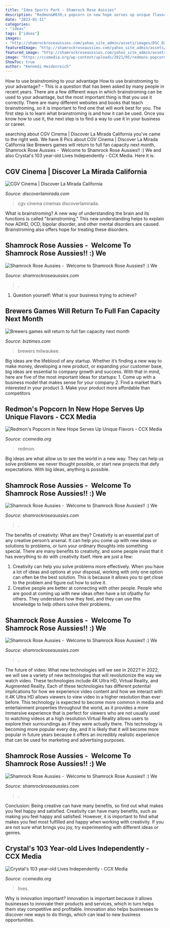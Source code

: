 ```yaml
---
title: "Idea Sports Park - Shamrock Rose Aussies"
description: "Redmon&#039;s popcorn in new hope serves up unique flavors"
date: "2023-01-11"
categories:
- "ideas"
tags: ["ideas"]
images:
- "http://shamrockroseaussies.com/yahoo_site_admin/assets/images/DSC_0296.114214106_std.jpg"
featuredImage: "http://shamrockroseaussies.com/yahoo_site_admin/assets/images/DSC_0816.124231846_std.JPG"
featured_image: "http://shamrockroseaussies.com/yahoo_site_admin/assets/images/DSC_0296.114214106_std.jpg"
image: "https://ccxmedia.org/wp-content/uploads/2021/05/redmons-popcornb-roll-bk-20210517-still.jpg"
ShowToc: true
author: "Kennedi Heidenreich"
---
```



How to use brainstroming to your advantage
How to use brainstroming to your advantage? - This is a question that has been asked by many people in recent years. There are a few different ways in which brainstroming can be used to your advantage, but the most important thing is that you use it correctly. There are many different websites and books that teach brainstroming, so it is important to find one that will work best for you. The first step is to learn what brainstroming is and how it can be used. Once you know how to use it, the next step is to find a way to use it in your business or career.

	

		
searching about CGV Cinema | Discover La Mirada California you've came to the right web. We have 8 Pics about CGV Cinema | Discover La Mirada California like Brewers games will return to full fan capacity next month, Shamrock Rose Aussies - ﻿﻿﻿ Welcome to Shamrock Rose Aussies!! :) We and also Crystal&#039;s 103 year-old Lives Independently - CCX Media. Here it is:
		
    
## CGV Cinema | Discover La Mirada California

<img loading=lazy src="http://www.discoverlamirada.com/wp-content/uploads/2017/08/cgv2.jpg" onerror="this.onerror=null;this.src='https://tse3.mm.bing.net/th?id=OIP.nujiI1GTpPMVAZwmjxEd1QHaE6&amp;pid=15.1';" alt="CGV Cinema | Discover La Mirada California">

_Source: discoverlamirada.com_

>cgv cinema cinemas discoverlamirada. 

	

What is brainstroming?
A new way of understanding the brain and its functions is called "brainstroming." This new understanding helps to explain how ADHD, OCD, bipolar disorder, and other mental disorders are caused. Brainstroming also offers hope for treating these disorders.

    
## Shamrock Rose Aussies - ﻿﻿﻿ Welcome To Shamrock Rose Aussies!! :) We

<img loading=lazy src="http://shamrockroseaussies.com/yahoo_site_admin/assets/images/DSC_0664.124232016_std.JPG" onerror="this.onerror=null;this.src='https://tse1.mm.bing.net/th?id=OIP.cDlM6J2Wp4PEo9mcr3_N_gHaE-&amp;pid=15.1';" alt="Shamrock Rose Aussies - ﻿﻿﻿ Welcome to Shamrock Rose Aussies!! :) We">

_Source: shamrockroseaussies.com_

>. 

	

1. Question yourself: What is your business trying to achieve? 

    
## Brewers Games Will Return To Full Fan Capacity Next Month

<img loading=lazy src="https://assets.biztimes.com/uploads/2019/10/miller-park-shutterstock_52429756-1.jpg" onerror="this.onerror=null;this.src='https://tse4.mm.bing.net/th?id=OIP.RWopRrXYOSdXU1c2b-_3AgHaEK&amp;pid=15.1';" alt="Brewers games will return to full fan capacity next month">

_Source: biztimes.com_

>brewers milwaukee. 

	

Big ideas are the lifeblood of any startup. Whether it’s finding a new way to make money, developing a new product, or expanding your customer base, big ideas are essential to company growth and success. With that in mind, here are five of the most important ideas for startups: 1. Come up with a business model that makes sense for your company 2. Find a market that’s interested in your product 3. Make your product more affordable than competitors 
    
## Redmon&#039;s Popcorn In New Hope Serves Up Unique Flavors - CCX Media

<img loading=lazy src="https://ccxmedia.org/wp-content/uploads/2021/05/redmons-popcornb-roll-bk-20210517-still.jpg" onerror="this.onerror=null;this.src='https://tse4.mm.bing.net/th?id=OIP.DzwpS2D1qhg3mkQVZ1RszAHaEK&amp;pid=15.1';" alt="Redmon&#039;s Popcorn in New Hope Serves Up Unique Flavors - CCX Media">

_Source: ccxmedia.org_

>redmon. 

	

Big ideas are what allow us to see the world in a new way. They can help us solve problems we never thought possible, or start new projects that defy expectations. With big ideas, anything is possible.

    
## Shamrock Rose Aussies - ﻿﻿﻿ Welcome To Shamrock Rose Aussies!! :) We

<img loading=lazy src="http://shamrockroseaussies.com/yahoo_site_admin/assets/images/DSC_0816.124231846_std.JPG" onerror="this.onerror=null;this.src='https://tse2.mm.bing.net/th?id=OIP.eumoOUcm0tAD2GTG-1FVgAHaE5&amp;pid=15.1';" alt="Shamrock Rose Aussies - ﻿﻿﻿ Welcome to Shamrock Rose Aussies!! :) We">

_Source: shamrockroseaussies.com_

>. 

	

The benefits of creativity: What are they?
Creativity is an essential part of any creative person’s arsenal. It can help you come up with new ideas or solutions to problems, or turn your ordinary thoughts into something special. There are many benefits to creativity, and some people insist that it has everything to do with creativity itself. Here are just a few: 
1) Creativity can help you solve problems more effectively. When you have a lot of ideas and options at your disposal, working with only one option can often be the best solution. This is because it allows you to get close to the problem and figure out how to solve it. 
2) Creative people are better at connecting with other people. People who are good at coming up with new ideas often have a lot ofpathy for others. They understand how they feel, and they can use this knowledge to help others solve their problems.

    
## Shamrock Rose Aussies - ﻿﻿﻿ Welcome To Shamrock Rose Aussies!! :) We

<img loading=lazy src="http://shamrockroseaussies.com/yahoo_site_admin/assets/images/DSC_0789.124232618_std.JPG" onerror="this.onerror=null;this.src='https://tse1.mm.bing.net/th?id=OIP.sebjmXqADm-oD36V6t2aDwHaE-&amp;pid=15.1';" alt="Shamrock Rose Aussies - ﻿﻿﻿ Welcome to Shamrock Rose Aussies!! :) We">

_Source: shamrockroseaussies.com_

>. 

	

The future of video: What new technologies will we see in 2022?
In 2022, we will see a variety of new technologies that will revolutionize the way we watch video. These technologies include 4K Ultra HD, Virtual Reality, and Augmented Reality. Each of these technologies has different potential implications for how we experience video content and how we interact with it.4K Ultra HD allows viewers to view video in a higher resolution than ever before. This technology is expected to become more common in media and entertainment properties throughout the world, as it provides a more immersive experience that is perfect for viewers who are not usually used to watching videos at a high resolution.Virtual Reality allows users to explore their surroundings as if they were actually there. This technology is becoming more popular every day, and it is likely that it will become more popular in future years because it offers an incredibly realistic experience that can be used for marketing and advertising purposes.

    
## Shamrock Rose Aussies - ﻿﻿﻿ Welcome To Shamrock Rose Aussies!! :) We

<img loading=lazy src="http://shamrockroseaussies.com/yahoo_site_admin/assets/images/DSC_0296.114214106_std.jpg" onerror="this.onerror=null;this.src='https://tse4.mm.bing.net/th?id=OIP.um2zJdqZFnwdoex8ekB5jgHaEV&amp;pid=15.1';" alt="Shamrock Rose Aussies - ﻿﻿﻿ Welcome to Shamrock Rose Aussies!! :) We">

_Source: shamrockroseaussies.com_

>. 

	

Conclusion: Being creative can have many benefits, so find out what makes you feel happy and satisfied.
Creativity can have many benefits, such as making you feel happy and satisfied. However, it is important to find what makes you feel most fulfilled and happy when working with creativity. If you are not sure what brings you joy, try experimenting with different ideas or genres.

    
## Crystal&#039;s 103 Year-old Lives Independently - CCX Media

<img loading=lazy src="https://ccxmedia.org/wp-content/uploads/2019/07/103-YEAR-OLD-PARTY-A-VO-NS-20190701-still.jpg" onerror="this.onerror=null;this.src='https://tse4.mm.bing.net/th?id=OIP.2Qn_RgQWQ2MyycupAUpN6wHaEK&amp;pid=15.1';" alt="Crystal&#039;s 103 year-old Lives Independently - CCX Media">

_Source: ccxmedia.org_

>lives. 

	

Why is innovation important?
Innovation is important because it allows businesses to innovate their products and services, which in turn helps them stay competitive and profitable. Innovation also helps businesses to discover new ways to do things, which can lead to new business opportunities.

